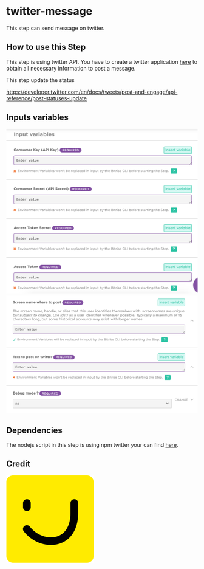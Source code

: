 # twitter-message

This step can send message on twitter.


## How to use this Step

This step is using twitter API. You have to create a twitter application [here](https://apps.twitter.com/) to obtain all necessary information to post a message.

This step update the status 

https://developer.twitter.com/en/docs/tweets/post-and-engage/api-reference/post-statuses-update

## Inputs variables

![inputs1](docs/twitter-input-variable-1.png)
![inputs1](docs/twitter-input-variable-2.png)

## Dependencies

The nodejs script in this step is using npm twitter your can find [here](https://www.npmjs.com/package/twitter).


## Credit

![PagesJaunes](docs/pagesjaunes.png)